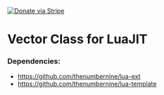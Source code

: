 [![Donate via Stripe](https://img.shields.io/badge/Donate-Stripe-green.svg)](https://buy.stripe.com/00gbJZ0OdcNs9zi288)<br>

# Vector Class for LuaJIT

### Dependencies:

- https://github.com/thenumbernine/lua-ext
- https://github.com/thenumbernine/lua-template
